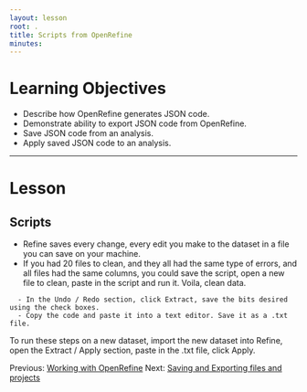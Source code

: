 ```yaml
---
layout: lesson
root: .
title: Scripts from OpenRefine
minutes: 
---
```


# Learning Objectives

* Describe how OpenRefine generates JSON code.
* Demonstrate ability to export JSON code from OpenRefine.
* Save JSON code from an analysis.
* Apply saved JSON code to an analysis.
 

----------------------------------------------------

# Lesson

## Scripts

* Refine saves every change, every edit you make to the dataset in a file you can save on your machine.
* If you had 20 files to clean, and they all had the same type of errors, and all files had the same columns, you could save the script, open a new file to clean, paste in the script and run it. Voila, clean data.

````
  - In the Undo / Redo section, click Extract, save the bits desired using the check boxes. 
  - Copy the code and paste it into a text editor. Save it as a .txt file. 
````

To run these steps on a new dataset, import the new dataset into Refine, open the Extract / Apply section, paste in the .txt file, click Apply.

Previous: [Working with OpenRefine](01-working-with-openrefine.html)  Next: [Saving and Exporting files and projects](03-save-export.html)
